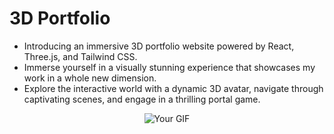 # 3D Portfolio

* Introducing an immersive 3D portfolio website powered by React, Three.js, and Tailwind CSS. 
* Immerse yourself in a visually stunning experience that showcases my work in a whole new dimension. 
* Explore the interactive world with a dynamic 3D avatar, navigate through captivating scenes, and engage in a thrilling portal game. 

<div style="text-align: center;">   <img src="https://example.com/your-gif.gif" alt="Your GIF" /> </div>


